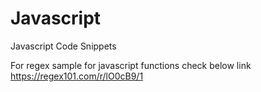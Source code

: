 # Javascript
Javascript Code Snippets

For regex sample for javascript functions check below link
https://regex101.com/r/lO0cB9/1
